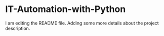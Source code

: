 # IT-Automation-with-Python

I am editing the README file. Adding some more details about the project description. 

